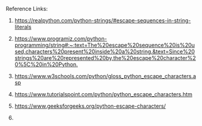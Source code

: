 

Reference Links:

1. https://realpython.com/python-strings/#escape-sequences-in-string-literals

2. [https://www.programiz.com/python-programming/string#:~:text=The%20escape%20sequence%20is%20used,characters%20present%20inside%20a%20string.&text=Since%20strings%20are%20represented%20by,the%20escape%20character%20%5C%20in%20Python. ](https://www.programiz.com/python-programming/string#:~:text=The%20escape%20sequence%20is%20used,characters%20present%20inside%20a%20string.&text=Since%20strings%20are%20represented%20by,the%20escape%20character%20%5C%20in%20Python.)

3. https://www.w3schools.com/python/gloss_python_escape_characters.asp

4. https://www.tutorialspoint.com/python/python_escape_characters.htm

5. https://www.geeksforgeeks.org/python-escape-characters/

6. 




 

